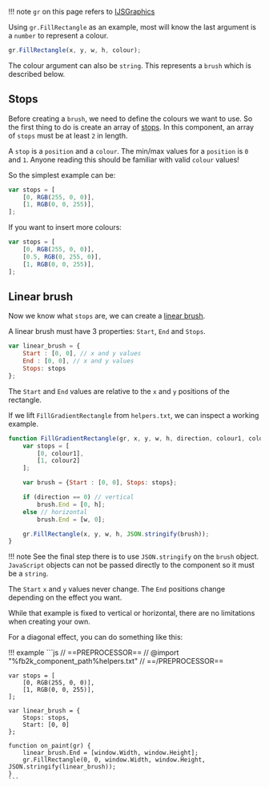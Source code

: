 !!! note
	`gr` on this page refers to [IJSGraphics](../api/interfaces/IJSGraphics.md)

Using `gr.FillRectangle` as an example, most will know the last argument is a
`number` to represent a colour.

```js
gr.FillRectangle(x, y, w, h, colour);
```

The colour argument can also be `string`. This represents a `brush` which is described below.

## Stops
Before creating a `brush`, we need to define the colours we want to use. So the first
thing to do is create an array of [stops](https://learn.microsoft.com/en-us/windows/win32/api/d2d1/nn-d2d1-id2d1gradientstopcollection#remarks).
In this component, an array of `stops` must be at least `2` in length.

A `stop` is a `position` and a `colour`. The min/max values for a `position` is `0` and `1`.
Anyone reading this should be familiar with valid `colour` values!

So the simplest example can be:

```js
var stops = [
	[0, RGB(255, 0, 0)],
	[1, RGB(0, 0, 255)],
];
```

If you want to insert more colours:

```js
var stops = [
	[0, RGB(255, 0, 0)],
	[0.5, RGB(0, 255, 0)],
	[1, RGB(0, 0, 255)],
];
```

## Linear brush
Now we know what `stops` are, we can create a [linear brush](https://learn.microsoft.com/en-us/windows/win32/direct2d/direct2d-brushes-overview#using-linear-gradient-brushes).

A linear brush must have 3 properties: `Start`, `End` and `Stops`.

```js
var linear_brush = {
	Start : [0, 0], // x and y values
	End : [0, 0], // x and y values
	Stops: stops
};
```

The `Start` and `End` values are relative to the `x` and `y` positions of the rectangle.

If we lift `FillGradientRectangle` from `helpers.txt`, we can inspect a working example.

```js
function FillGradientRectangle(gr, x, y, w, h, direction, colour1, colour2) {
	var stops = [
		[0, colour1],
		[1, colour2]
	];

	var brush = {Start : [0, 0], Stops: stops};

	if (direction == 0) // vertical
		brush.End = [0, h];
	else // horizontal
		brush.End = [w, 0];

	gr.FillRectangle(x, y, w, h, JSON.stringify(brush));
}
```

!!! note
	See the final step there is to use `JSON.stringify` on the `brush` object. `JavaScript` objects
	can not be passed directly to the component so it must be a `string`.

The `Start` `x` and `y` values never change. The `End` positions change depending on the effect you want.

While that example is fixed to vertical or horizontal, there are no limitations when creating your
own.

For a diagonal effect, you can do something like this:

!!! example
	```js
	// ==PREPROCESSOR==
	// @import "%fb2k_component_path%helpers.txt"
	// ==/PREPROCESSOR==

	var stops = [
		[0, RGB(255, 0, 0)],
		[1, RGB(0, 0, 255)],
	];

	var linear_brush = {
		Stops: stops,
		Start: [0, 0]
	};

	function on_paint(gr) {
		linear_brush.End = [window.Width, window.Height];
		gr.FillRectangle(0, 0, window.Width, window.Height, JSON.stringify(linear_brush));
	}
	```
